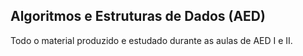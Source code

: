 ## Algoritmos e Estruturas de Dados (AED)

Todo o material produzido e estudado durante as aulas de AED I e II.

